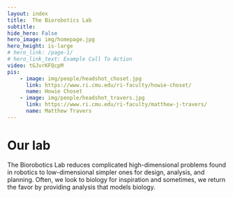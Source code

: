 ```yaml
---
layout: index
title:  The Biorobotics Lab
subtitle: 
hide_hero: False
hero_image: img/homepage.jpg
hero_height: is-large
# hero_link: /page-1/
# hero_link_text: Example Call To Action
video: tGJvrKFQcpM
pis:
    - image: img/people/headshot_choset.jpg
      link: https://www.ri.cmu.edu/ri-faculty/howie-choset/
      name: Howie Choset
    - image: img/people/headshot_travers.jpg
      link: https://www.ri.cmu.edu/ri-faculty/matthew-j-travers/
      name: Matthew Travers
---
```


# Our lab

The Biorobotics Lab reduces complicated high-dimensional problems found in robotics to low-dimensional simpler ones for design, analysis, and planning. Often, we look to biology for inspiration and sometimes, we return the favor by providing analysis that models biology.
<!-- 
[![Howie Choset](/img/people/headshot_choset.jpg)](https://www.jetbrains.com/?from=bulma-clean-theme)
[![Matthew Travers](/img/people/headshot_travers.jpg)](https://www.ri.cmu.edu/ri-faculty/matthew-j-travers/) -->